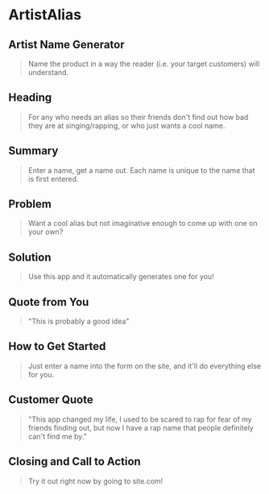 # ArtistAlias #

<!-- 
> This material was originally posted [here](http://www.quora.com/What-is-Amazons-approach-to-product-development-and-product-management). It is reproduced here for posterities sake.

There is an approach called "working backwards" that is widely used at Amazon. They work backwards from the customer, rather than starting with an idea for a product and trying to bolt customers onto it. While working backwards can be applied to any specific product decision, using this approach is especially important when developing new products or features.

For new initiatives a product manager typically starts by writing an internal press release announcing the finished product. The target audience for the press release is the new/updated product's customers, which can be retail customers or internal users of a tool or technology. Internal press releases are centered around the customer problem, how current solutions (internal or external) fail, and how the new product will blow away existing solutions.

If the benefits listed don't sound very interesting or exciting to customers, then perhaps they're not (and shouldn't be built). Instead, the product manager should keep iterating on the press release until they've come up with benefits that actually sound like benefits. Iterating on a press release is a lot less expensive than iterating on the product itself (and quicker!).

If the press release is more than a page and a half, it is probably too long. Keep it simple. 3-4 sentences for most paragraphs. Cut out the fat. Don't make it into a spec. You can accompany the press release with a FAQ that answers all of the other business or execution questions so the press release can stay focused on what the customer gets. My rule of thumb is that if the press release is hard to write, then the product is probably going to suck. Keep working at it until the outline for each paragraph flows. 

Oh, and I also like to write press-releases in what I call "Oprah-speak" for mainstream consumer products. Imagine you're sitting on Oprah's couch and have just explained the product to her, and then you listen as she explains it to her audience. That's "Oprah-speak", not "Geek-speak".

Once the project moves into development, the press release can be used as a touchstone; a guiding light. The product team can ask themselves, "Are we building what is in the press release?" If they find they're spending time building things that aren't in the press release (overbuilding), they need to ask themselves why. This keeps product development focused on achieving the customer benefits and not building extraneous stuff that takes longer to build, takes resources to maintain, and doesn't provide real customer benefit (at least not enough to warrant inclusion in the press release).
 -->
 
## Artist Name Generator ##
  > Name the product in a way the reader (i.e. your target customers) will understand.

## Heading ##
  > For any who needs an alias so their friends don't find out how bad they are at singing/rapping, or who just wants a cool name.

## Summary ##
  > Enter a name, get a name out. Each name is unique to the name that is first entered.

## Problem ##
  > Want a cool alias but not imaginative enough to come up with one on your own?

## Solution ##
  > Use this app and it automatically generates one for you!

## Quote from You ##
  > "This is probably a good idea"

## How to Get Started ##
  > Just enter a name into the form on the site, and it'll do everything else for you.

## Customer Quote ##
  > "This app changed my life, I used to be scared to rap for fear of my friends finding out, but now I have a rap name that people definitely can't find me by."

## Closing and Call to Action ##
  > Try it out right now by going to site.com!
